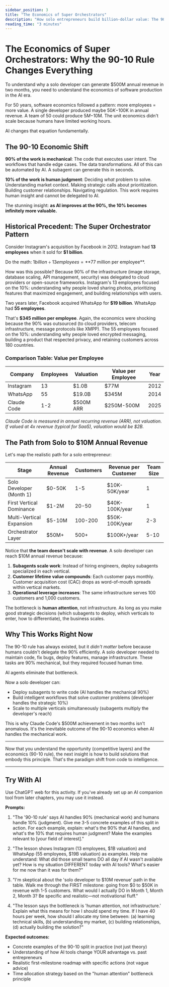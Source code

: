 ```yaml
---
sidebar_position: 3
title: "The Economics of Super Orchestrators"
description: "How solo entrepreneurs build billion-dollar value: The 90-10 economic model."
reading_time: "3 minutes"
---
```


# The Economics of Super Orchestrators: Why the 90-10 Rule Changes Everything

To understand why a solo developer can generate $500M annual revenue in two months, you need to understand the economics of software production in the AI era.

For 50 years, software economics followed a pattern: more employees = more value. A single developer produced maybe $50K-$100K in annual revenue. A team of 50 could produce $5M-$10M. The unit economics didn't scale because humans have limited working hours.

AI changes that equation fundamentally.

## The 90-10 Economic Shift

**90% of the work is mechanical**: The code that executes user intent. The workflows that handle edge cases. The data transformations. All of this can be automated by AI. A subagent can generate this in seconds.

**10% of the work is human judgment**: Deciding *what* problem to solve. Understanding market context. Making strategic calls about prioritization. Building customer relationships. Navigating regulation. This work requires human insight and cannot be delegated to AI.

The stunning insight: **as AI improves at the 90%, the 10% becomes infinitely more valuable.**

## Historical Precedent: The Super Orchestrator Pattern

Consider Instagram's acquisition by Facebook in 2012. Instagram had **13 employees** when it sold for **$1 billion**.

Do the math: $1 billion ÷ 13 employees = **$77 million per employee**.

How was this possible? Because 90% of the infrastructure (image storage, database scaling, API management, security) was delegated to cloud providers or open-source frameworks. Instagram's 13 employees focused on the 10%: understanding why people loved sharing photos, prioritizing features that maximized engagement, and building relationships with users.

Two years later, Facebook acquired WhatsApp for **$19 billion**. WhatsApp had **55 employees**.

That's **$345 million per employee**. Again, the economics were shocking because the 90% was outsourced (to cloud providers, telecom infrastructure, message protocols like XMPP). The 55 employees focused on the 10%: understanding why people loved encrypted messaging, building a product that respected privacy, and retaining customers across 180 countries.

### Comparison Table: Value per Employee

| Company | Employees | Valuation | Value per Employee | Year |
|---------|-----------|-----------|-------------------|------|
| Instagram | 13 | $1.0B | $77M | 2012 |
| WhatsApp | 55 | $19.0B | $345M | 2014 |
| Claude Code | 1-2 | $500M ARR | $250M-500M | 2025 |

*Claude Code is measured in annual recurring revenue (ARR), not valuation. If valued at 4x revenue (typical for SaaS), valuation would be $2B.*

## The Path from Solo to $10M Annual Revenue

Let's map the realistic path for a solo entrepreneur:

| Stage | Annual Revenue | Customers | Revenue per Customer | Team Size |
|-------|-----------------|-----------|----------------------|-----------|
| Solo Developer (Month 1) | $0-50K | 1-5 | $10K-50K/year | 1 |
| First Vertical Dominance | $1-2M | 20-50 | $40K-100K/year | 1 |
| Multi-Vertical Expansion | $5-10M | 100-200 | $50K-100K/year | 2-3 |
| Orchestrator Layer | $50M+ | 500+ | $100K+/year | 5-10 |

Notice that **the team doesn't scale with revenue**. A solo developer can reach $10M annual revenue because:

1. **Subagents scale work**: Instead of hiring engineers, deploy subagents specialized in each vertical.
2. **Customer lifetime value compounds**: Each customer pays monthly. Customer acquisition cost (CAC) drops as word-of-mouth spreads within vertical markets.
3. **Operational leverage increases**: The same infrastructure serves 100 customers and 1,000 customers.

The bottleneck is **human attention**, not infrastructure. As long as you make good strategic decisions (which subagents to deploy, which verticals to enter, how to differentiate), the business scales.

## Why This Works Right Now

The 90-10 rule has always existed, but it *didn't matter* before because humans couldn't delegate the 90% efficiently. A solo developer needed to maintain code, fix bugs, deploy features, manage infrastructure. These tasks are 90% mechanical, but they required focused human time.

AI agents eliminate that bottleneck.

Now a solo developer can:
- Deploy subagents to write code (AI handles the mechanical 90%)
- Build intelligent workflows that solve customer problems (developer handles the strategic 10%)
- Scale to multiple verticals simultaneously (subagents multiply the developer's reach)

This is why Claude Code's $500M achievement in two months isn't anomalous. It's the inevitable outcome of the 90-10 economics when AI handles the mechanical work.

---

Now that you understand the opportunity (competitive layers) and the economics (90-10 rule), the next insight is how to build solutions that embody this principle. That's the paradigm shift from code to intelligence.

---

## Try With AI

Use ChatGPT web for this activity. If you've already set up an AI companion tool from later chapters, you may use it instead.

**Prompts:**

1) "The '90-10 rule' says AI handles 90% (mechanical work) and humans handle 10% (judgment). Give me 3-5 concrete examples of this split in action. For each example, explain: what's the 90% that AI handles, and what's the 10% that requires human judgment? Make the examples relevant to [your field of interest]."

2) "The lesson shows Instagram (13 employees, $1B valuation) and WhatsApp (55 employees, $19B valuation) as examples. Help me understand: What did those small teams DO all day if AI wasn't available yet? How is my situation DIFFERENT today with AI tools? What's easier for me now than it was for them?"

3) "I'm skeptical about the 'solo developer to $10M revenue' path in the table. Walk me through the FIRST milestone: going from $0 to $50K in revenue with 1-5 customers. What would I actually DO in Month 1, Month 2, Month 3? Be specific and realistic—not motivational fluff."

4) "The lesson says the bottleneck is 'human attention, not infrastructure.' Explain what this means for how I should spend my time. If I have 40 hours per week, how should I allocate my time between: (a) learning technical skills, (b) understanding my market, (c) building relationships, (d) actually building the solution?"

**Expected outcomes:**

- Concrete examples of the 90-10 split in practice (not just theory)
- Understanding of how AI tools change YOUR advantage vs. past entrepreneurs
- Realistic first-milestone roadmap with specific actions (not vague advice)
- Time allocation strategy based on the "human attention" bottleneck principle

